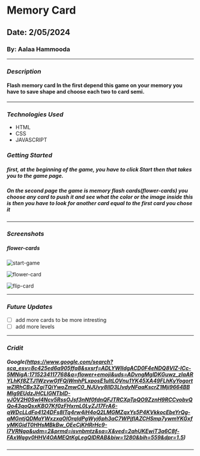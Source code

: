 # Memory Card

## Date: 2/05/2024

### By: Aalaa Hammooda

***

### ***Description***
#### Flash memory card In the first depend this game on your memory you have to save shape and choose each two to card semi.
***

#### 

### ***Technologies Used***
* HTML
* CSS
* JAVASCRIPT


### ***Getting Started***

##### first, at the beginning of the game, you have to click Start then that takes you to the game page.
##### On the second page the game is memory flash cards(flower-cards) you choose any card to push it and see what the color or the image inside this is then you have to look for another card equal to the first card you chose it 

***

### ***Screenshots***

#####  flower-cards 
![start-game](https://www5.0zz0.com/2024/05/08/19/256557631.png)


![flower-card](https://www4.0zz0.com/2024/05/08/19/543641692.png)
 

 ![flip-card](https://www5.0zz0.com/2024/05/08/20/699235128.png)

***

### ***Future Updates***

- [ ] add more cards to be more intresting
- [ ] add more levels
  
***
### ***Cridit***
##### ***Google***(https://www.google.com/search?sca_esv=8c425ed6a905ffa8&sxsrf=ADLYWIIdgACD0F4eNDQ8VlZ-ICc-5MNigA:1715234117768&q=flower+emoji&uds=ADvngMgIDKGuwz_zIaARYLhKf8ZTJ1WzvwGfFQjWmhPLxposE1ultLOVnu1YK45XA49FLhKyYogortwZlRhCBx3ZgiTQiYwoZmwC0_NJUvy8IlD3LlvdyNFaaKscrZ1Mji9664BBMIg9EUdzJHCLIGNTbID-vJOV2H0SwI4Ncv5RssOJsf3nNf0fdnQFJTRCXpTpQO9ZznH9RCCvobvQQo43qoQsxKBO7Kf0zFHxrnL0LyZJ17FrA6-qWDcLLdFo4124DFs8lTq4rw4iH4oQ2LMGMZqxYs5P4KVkkocEbeYrQg-qMGntjQDMaYWxzxqOlOrqldPgWyj6ph3aC7WPjflAZCHSmp7ywmYKGxfyMKGidT0HHsMBkBw_OEeCjKHRrHc9-l7VRNqa&udm=2&prmd=isvnbmtz&sa=X&ved=2ahUKEwiT3a6C8f-FAxWqgv0HHV4OAMEQtKgLegQIDRAB&biw=1280&bih=559&dpr=1.5)




***
